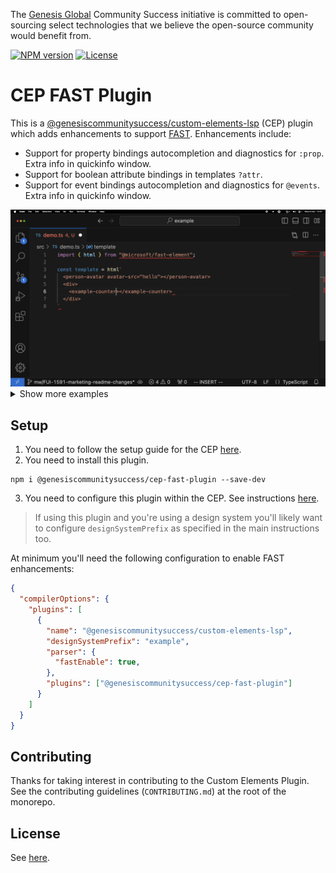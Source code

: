 The [Genesis Global](https://genesis.global) Community Success initiative is committed to open-sourcing select technologies that we believe the open-source community would benefit from.

[![NPM version](https://img.shields.io/npm/v/@genesiscommunitysuccess/cep-fast-plugin)](https://www.npmjs.com/package/@genesiscommunitysuccess/cep-fast-plugin) [![License](https://img.shields.io/github/license/genesiscommunitysuccess/custom-elements-lsp)](https://github.com/genesiscommunitysuccess/custom-elements-lsp/blob/master/LICENSE)

# CEP FAST Plugin

This is a [@genesiscommunitysuccess/custom-elements-lsp](https://www.npmjs.com/package/@genesiscommunitysuccess/custom-elements-lsp) (CEP) plugin which adds enhancements to support [FAST](https://www.fast.design/). Enhancements include:

* Support for property bindings autocompletion and diagnostics for `:prop`. Extra info in quickinfo window.
* Support for boolean attribute bindings in templates `?attr`.
* Support for event bindings autocompletion and diagnostics for `@events`. Extra info in quickinfo window.

<img src="https://github.com/genesiscommunitysuccess/custom-elements-lsp/blob/master/docs/cep-fast-plugin/fast_property_binding.gif" alt="Property Binding Autocompletion">
<details>
    <summary>Show more examples</summary>
    <br>
    <img src="https://github.com/genesiscommunitysuccess/custom-elements-lsp/blob/master/docs/cep-fast-plugin/fast_boolean_attr_binding.gif" alt="Boolean Attribute Binding Autocompletion">
    <img src="https://github.com/genesiscommunitysuccess/custom-elements-lsp/blob/master/docs/cep-fast-plugin/fast_event_binding.gif" alt="Event Binding Autocompletion">
    <img src="https://github.com/genesiscommunitysuccess/custom-elements-lsp/blob/master/docs/cep-fast-plugin/fast_quicklook.gif" alt="Quickinfo Extended Functionality">
</details>

## Setup

1. You need to follow the setup guide for the CEP [here](https://www.npmjs.com/package/@genesiscommunitysuccess/custom-elements-lsp).
2. You need to install this plugin.

```shell
npm i @genesiscommunitysuccess/cep-fast-plugin --save-dev
```

3. You need to configure this plugin within the CEP. See instructions [here](https://www.npmjs.com/package/@genesiscommunitysuccess/custom-elements-lsp#fast-syntax).

> If using this plugin and you're using a design system you'll likely want to configure `designSystemPrefix` as specified in the main instructions too.

At minimum you'll need the following configuration to enable FAST enhancements:

```json
{
  "compilerOptions": {
    "plugins": [
      {
        "name": "@genesiscommunitysuccess/custom-elements-lsp",
        "designSystemPrefix": "example",
        "parser": {
          "fastEnable": true,
        },
        "plugins": ["@genesiscommunitysuccess/cep-fast-plugin"]
      }
    ]
  }
}
```

## Contributing

Thanks for taking interest in contributing to the Custom Elements Plugin. See the contributing guidelines (`CONTRIBUTING.md`) at the root of the monorepo.

## License

See [here](./LICENSE).
